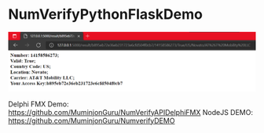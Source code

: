 # NumVerifyPythonFlaskDemo


![](pythonflask.png)

Delphi FMX Demo: https://github.com/MuminjonGuru/NumVerifyAPIDelphiFMX
NodeJS DEMO: https://github.com/MuminjonGuru/NumverifyDEMO
